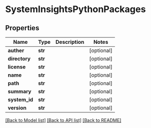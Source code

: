 # SystemInsightsPythonPackages

## Properties
Name | Type | Description | Notes
------------ | ------------- | ------------- | -------------
**auther** | **str** |  | [optional] 
**directory** | **str** |  | [optional] 
**license** | **str** |  | [optional] 
**name** | **str** |  | [optional] 
**path** | **str** |  | [optional] 
**summary** | **str** |  | [optional] 
**system_id** | **str** |  | [optional] 
**version** | **str** |  | [optional] 

[[Back to Model list]](../README.md#documentation-for-models) [[Back to API list]](../README.md#documentation-for-api-endpoints) [[Back to README]](../README.md)

